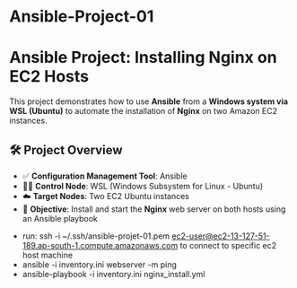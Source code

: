 # Ansible-Project-01
# Ansible Project: Installing Nginx on EC2 Hosts

This project demonstrates how to use **Ansible** from a **Windows system via WSL (Ubuntu)** to automate the installation of **Nginx** on two Amazon EC2 instances.

## 🛠️ Project Overview

- ✅ **Configuration Management Tool**: Ansible
- 🧑‍💻 **Control Node**: WSL (Windows Subsystem for Linux - Ubuntu)
- ☁️ **Target Nodes**: Two EC2 Ubuntu instances
- 🔧 **Objective**: Install and start the **Nginx** web server on both hosts using an Ansible playbook

* run: ssh -i ~/.ssh/ansible-projet-01.pem ec2-user@ec2-13-127-51-189.ap-south-1.compute.amazonaws.com to connect to specific ec2 host machine
* ansible -i inventory.ini webserver -m ping
* ansible-playbook -i inventory.ini nginx_install.yml
